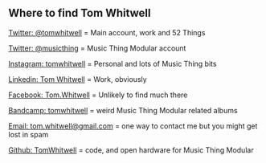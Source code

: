 ## Where to find Tom Whitwell 

[Twitter: @tomwhitwell](https://twitter.com/TomWhitwell) = Main account, work and 52 Things 

[Twitter: @musicthing](https://twitter.com/musicthing) = Music Thing Modular account 

[Instagram: tomwhitwell](https://www.instagram.com/tomwhitwell/) = Personal and lots of Music Thing bits 

[Linkedin: Tom Whitwell](https://www.linkedin.com/in/tomwhitwell/) = Work, obviously 

[Facebook: Tom.Whitwell](https://www.facebook.com/tom.whitwell) = Unlikely to find much there 

[Bandcamp: tomwhitwell](https://tomwhitwell.bandcamp.com/) = weird Music Thing Modular related albums 

[Email: tom.whitwell@gmail.com](mailto:tom.whitwell@gmail.com) = one way to contact me but you might get lost in spam

[Github: TomWhitwell](https://github.com/TomWhitwell) = code, and open hardware for Music Thing Modular

